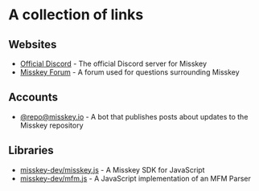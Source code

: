 # A collection of links

## Websites
- [Official Discord](https://discord.gg/Wp8gVStHW3) - The official Discord server for Misskey
- [Misskey Forum](https://forum.misskey.io/) - A forum used for questions surrounding Misskey

## Accounts
- [@repo@misskey.io](https://misskey.io/@repo) - A bot that publishes posts about updates to the Misskey repository

## Libraries
- [misskey-dev/misskey.js](https://github.com/misskey-dev/misskey.js) - A Misskey SDK for JavaScript
- [misskey-dev/mfm.js](https://github.com/misskey-dev/mfm.js) - A JavaScript implementation of an MFM Parser
